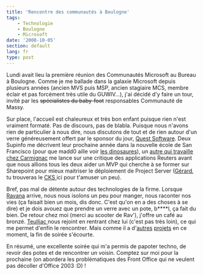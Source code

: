 ```yaml
---
title: 'Rencontre des communautés à Boulogne'
tags:
    - Technologie
    - Boulogne
    - Microsoft
date: '2008-10-05'
section: default
lang: fr
type: post
---
```


Lundi avait lieu la première réunion des Communautés Microsoft au Bureau à Boulogne. Comme je me ballade dans la galaxie Microsoft depuis plusieurs années (ancien MVS puis MSP, ancien stagiaire MCS, membre éclair et pas forcément très utile du GUWIV…), j'ai décidé d'y faire un tour, invité par les <span style="text-decoration: line-through">spécialistes du baby-foot</span> responsables Communauté de Massy.

Sur place, l'accueil est chaleureux et très bon enfant puisque rien n'est vraiment formaté. Pas de discours, pas de blabla. Puisque nous n'avons rien de particulier à nous dire, nous discutons de tout et de rien autour d'un verre généreusement offert par le sponsor du jour, [Quest Software](http://www.quest.com/). Deux Supinfo me décrivent leur prochaine année dans la nouvelle école de San Francisco (pour que madd0 aille voir [les dinosaures](http://soup.madd0.com/post/48587906/non-il-ne-mord-pas)), un [autre qui travaille chez Carmignac](http://experience-supinfo.blogspot.com/2008/09/stage-de-fin-danne-chez-carmignac.html) me lance sur une critique des applications Reuters avant que nous allions tous les deux aider un MVP qui cherche à se former sur Sharepoint pour mieux maitriser le déploiement de Project Server ([Gérard](http://www.pragma-soft.com/index_fr.html), tu trouveras le [CKS ](http://www.codeplex.com/CKS)ici pour t'amuser un peu).

Bref, pas mal de détente autour des technologies de la firme. Lorsque [Ravana](http://www.hugedomains.com/domain_profile.cfm?d=geekementcorrect&amp;e=com) arrive, nous nous isolons un peu pour manger, nous raconter nos vies (ça faisait bien un mois, dis donc. C'est qu'on en a des choses à se dire) et je dois avouez que prendre un verre avec un pote, b****l, ça fait du bien. De retour chez moi (merci au scooter de Rav'), j'offre un café au bronzé. [Teulliac ](http://www.teulliac.com/)nous rejoint en rentrant chez lui (c'est pas très loin), ce qui me permet d'enfin le rencontrer. Mais comme il a d'[autres](http://fr.wikipedia.org/wiki/Couche_culotte) [projets](http://fr.wikipedia.org/wiki/Emploi) en ce moment, la fin de soirée s'écourte.

En résumé, une excellente soirée qui m'a permis de papoter techno, de revoir des potes et de rencontrer un voisin. Comptez sur moi pour la prochaine (on abordera les problématiques des Front Office qui ne veulent pas décoller d'Office 2003&nbsp;:D)&nbsp;!